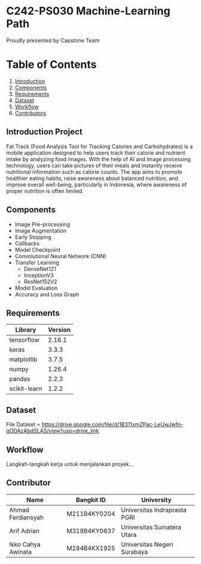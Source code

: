 # C242-PS030 Machine-Learning Path
Proudly presented by Capstone Team

# Table of Contents
1. [Introduction](#introduction)
2. [Components](#components)
3. [Requirements](#Requirements)
5. [Dataset](#dataset)
6. [Workflow](#workflow)
7. [Contributors](#contributor)



## Introduction Project
Fat Track (Food Analysis Tool for Tracking Calories and Carbohydrates) is a mobile application designed to help users track their calorie and nutrient intake by analyzing food images. With the help of AI and image processing technology, users can take pictures of their meals and instantly receive nutritional information such as calorie counts. The app aims to promote healthier eating habits, raise awareness about balanced nutrition, and improve overall well-being, particularly in Indonesia, where awareness of proper nutrition is often limited.


## Components
- Image Pre-processing
- Image Augmentation
- Early Stopping
- Callbacks
- Model Checkpoint
- Convolutional Neural Network (CNN)
- Transfer Learning
  - DenseNet121
  - InceptionV3
  - ResNet152V2
- Model Evaluation
- Accuracy and Loss Graph



## Requirements
| Library             | Version    |
|---------------------|------------|
| tensorflow          | 2.16.1     |
| keras               | 3.3.3      |
| matplotlib          | 3.7.5      |
| numpy               | 1.26.4     |
| pandas              | 2.2.3      |
| scikit-learn        | 1.2.2      |


## Dataset
File Dataset = https://drive.google.com/file/d/1B311xmZPac-LeUwJwfn-qODAzAbdSLAS/view?usp=drive_link




## Workflow
Langkah-langkah kerja untuk menjalankan proyek...



## Contributor
| Name                       | Bangkit ID        | University                                |
|----------------------------|-------------------|-------------------------------------------|
| Ahmad Ferdiansyah           | M211B4KY0204      | Universitas Indraprasta PGRI              |
| Arif Adrian                 | M319B4KY0637      | Universitas Sumatera Utara                |
| Ikko Cahya Awinata          | M284B4KX1925      | Universitas Negeri Surabaya               |


